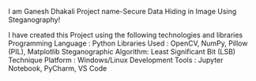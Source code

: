 I am Ganesh Dhakali 
Project name-Secure Data Hiding in Image Using Steganography!

I have created this Project using the following technologies and libraries
Programming Language    : Python
Libraries Used          : OpenCV, NumPy, Pillow (PIL), Matplotlib
Steganographic Algorithm: Least Significant Bit (LSB) Technique
Platform                : Windows/Linux
Development Tools       : Jupyter Notebook, PyCharm, VS Code
